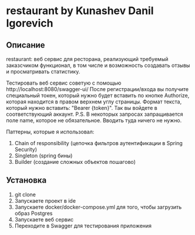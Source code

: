 # restaurant by Kunashev Danil Igorevich

## Описание

restaurant: веб сервис для ресторана, реализующий требуемый заказсчиком функционал, в том числе и возможность создавать отзывы и просматривать статистику.

Тестировать веб сервис советую с помощью http://localhost:8080/swagger-ui/
После регистрации/входа вы получите специальный токен, который нужно будет вставить по кнопке Authorize, которая находится в правом верхнем углу страницы. Формат текста, который нужно вставить: "Bearer {token}". Так вы войдете в соответствующий аккаунт.
P.S. В некоторых запросах запращивается поле name, которое не обязательное. Вводить туда ничего не нужно.

Паттерны, которые я использовал:
1. Chain of responsibility (цепочка фильтров аутентификации в Spring Security)
2. Singleton (spring бины)
3. Builder (cоздание сложных объектов пошагово)

## Установка

1. git clone
2. Запускаете проект в ide
3. Запускаете docker/docker-compose.yml для того, чтобы загрузить образ Postgres
4. Запускаете веб сервис
5. Переходите в Swagger для тестирования приложения
